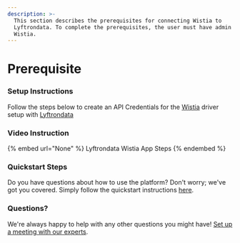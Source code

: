 ```yaml
---
description: >-
  This section describes the prerequisites for connecting Wistia to
  Lyftrondata. To complete the prerequisites, the user must have admin access to
  Wistia.
---
```


# Prerequisite

<mark style="color:blue;"></mark>

### Setup Instructions

Follow the steps below to create an API Credentials for the [Wistia](None) driver setup with [Lyftrondata](https://www.lyftrondata.com)

### Video Instruction

{% embed url="None" %}
Lyftrondata Wistia App Steps
{% endembed %}

### Quickstart Steps

Do you have questions about how to use the platform? Don't worry; we've got you covered. Simply follow the quickstart instructions [here](README.md).

### Questions? <a href="#questions" id="questions"></a>

We're always happy to help with any other questions you might have! [Set up a meeting with our experts](https://www.lyftrondata.com/book-a-meeting/).

